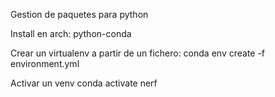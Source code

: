 Gestion de paquetes para python

Install en arch:
python-conda

Crear un virtualenv a partir de un fichero:
conda env create -f environment.yml

Activar un venv
conda activate nerf
